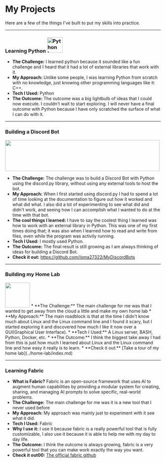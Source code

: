 # My Projects

Here are a few of the things I've built to put my skills into practice.

---
### Learning Python <img src="../_static/python-logo.png" alt="Python logo" style="width:50px; background-color: transparent;"/>

* **The Challenge:** I learned python because it sounded like a fun challenge and I heard that it had a lot of external libraries that work with it. 
* **My Approach:** Unlike some people, I was learning Python from scratch with no knowledge, just knowing other programming languages like it: C++.
* **Tech I Used:** Python
* **The Outcome:** The outcome was a big lightbulb of ideas that I could now execute. I couldn't wait to start exploring. I will never have a final outcome with Python because I have only scratched the surface of what I can do with it.

---
### Building a Discord Bot
<img src="../_static/Discord-bot.png" width="500" height="100"/> 

* **The Challenge:** The challenge was to build a Discord Bot with Python using the discord\.py library, without using any external tools to host the bot.
* **My Approach:** When I first started using discord\.py I had to spend a lot of time looking at the documentation to figure out how it worked and what did what. I also did a lot of experimenting to see what did and didn't work, and seeing how I can accomplish what I wanted to do at the time with that bot.
* **The cool things I learned:** I have to say the coolest thing I learned was how to work with an external library in Python. This was one of my first times doing that; it was also when I learned how to read and write from files, even while the program was activily running.
* **Tech I Used:** I mostly used Python.
* **The Outcome:** The final result is still growing as I am always thinking of ideas for building a Discord Bot.
* **Check it out:** https://github.com/Isma27322/MyDiscordBots

---
### Building my Home Lab
<img src="../_static/fabric-logo.gif" width="80" height="80" style="background-color: transparent;"/>
* **The Challenge:** The main challenge for me was that I wanted to get away from the cloud a little and make my own home lab
* **My Approach:** The main roadblock is that at the time I didn't know much about Linux and the Linux command line and I found it scary, but I started exploring it and discovered how much I like it now over a GUI(Graphical User Interface).
* **Tech I Used:** A Linux server, BASH, Python, Docker, etc.
* **The Outcome:** I think the biggest take away I had from this is just how much I learned about Linux and the Linux command line and how easy it really is to learn.
* **Check it out:** [Take a tour of my home lab](../home-lab/index.md)

---
### Learning Fabric
* **What is Fabric?** Fabric is an open-source framework that uses AI to augment human capabilities by providing a modular system for creating, sharing, and managing AI prompts to solve specific, real-world problems.
* **The Challenge:** The main challenge for me was it is a new tool that I never used before
* **My Approach:** My approach was mainly just to experiment with it see what it did.
* **Tech I Used:** Fabric
* **Why I use it:** I use it because fabric is a really powerful tool that is fully customizable, I also use it because it is able to help me with my day to day life.
* **The Outcome:** I think the outcome is always growing, fabric is a very powerful tool that you can make work exactly the way you want.
* **Check it out00:** [The official fabric github](https://github.com/danielmiessler/fabric)
